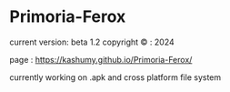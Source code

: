# Primoria-Ferox
current version: beta 1.2
copyright ©    : 2024

page           : https://kashumy.github.io/Primoria-Ferox/

currently working on .apk and cross platform file system 
